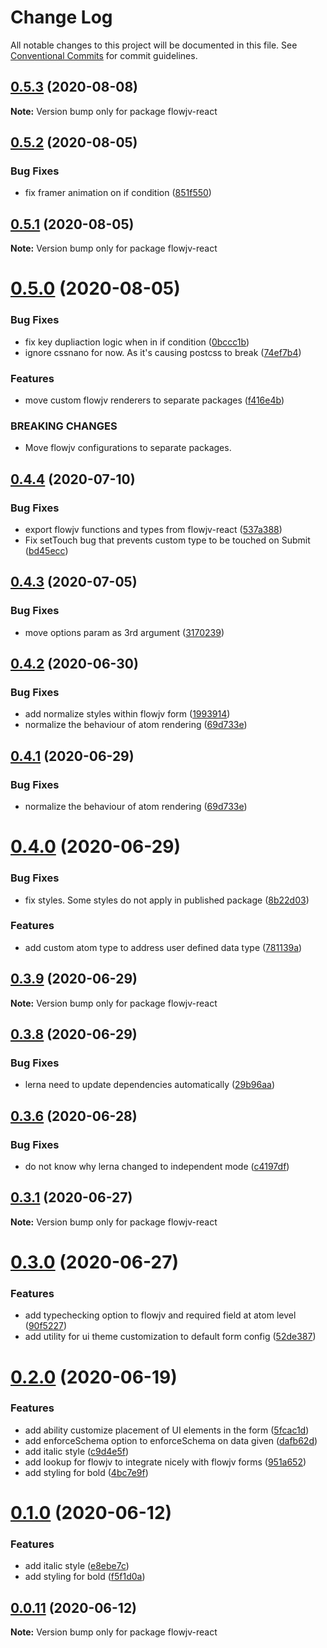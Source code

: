 # Change Log

All notable changes to this project will be documented in this file.
See [Conventional Commits](https://conventionalcommits.org) for commit guidelines.

## [0.5.3](https://mygithub/kishoreiiitn/cjv/compare/v0.5.2...v0.5.3) (2020-08-08)

**Note:** Version bump only for package flowjv-react





## [0.5.2](https://mygithub/kishoreiiitn/cjv/compare/v0.5.1...v0.5.2) (2020-08-05)


### Bug Fixes

* fix framer animation on if condition ([851f550](https://mygithub/kishoreiiitn/cjv/commit/851f550ce4c1eff6599d6466440cb1b093bb5ed4))





## [0.5.1](https://mygithub/kishoreiiitn/cjv/compare/v0.5.0...v0.5.1) (2020-08-05)

**Note:** Version bump only for package flowjv-react





# [0.5.0](https://mygithub/kishoreiiitn/cjv/compare/v0.4.4...v0.5.0) (2020-08-05)


### Bug Fixes

* fix key dupliaction logic when in if condition ([0bccc1b](https://mygithub/kishoreiiitn/cjv/commit/0bccc1b5a4a93a710c922a0591108bae93412e76))
* ignore cssnano for now. As it's causing postcss to break ([74ef7b4](https://mygithub/kishoreiiitn/cjv/commit/74ef7b4348507517844baa230d553e62b248a974))


### Features

* move custom flowjv renderers to separate packages ([f416e4b](https://mygithub/kishoreiiitn/cjv/commit/f416e4b193e0d65afd814129e591ad8554f51c4b))


### BREAKING CHANGES

* Move flowjv configurations to separate packages.





## [0.4.4](https://mygithub/kishoreiiitn/cjv/compare/v0.4.3...v0.4.4) (2020-07-10)


### Bug Fixes

* export flowjv functions and types from flowjv-react ([537a388](https://mygithub/kishoreiiitn/cjv/commit/537a388b456a0ca565f5a25de453e4c54a0edf4b))
* Fix setTouch bug that prevents custom type to be touched on Submit ([bd45ecc](https://mygithub/kishoreiiitn/cjv/commit/bd45ecc8dcad8139642edaeb273564d758464d8d))





## [0.4.3](https://mygithub/kishoreiiitn/cjv/compare/v0.4.2...v0.4.3) (2020-07-05)


### Bug Fixes

* move options param as 3rd argument ([3170239](https://mygithub/kishoreiiitn/cjv/commit/3170239b37cafc93f835eafaf062433369f88ed4))





## [0.4.2](https://mygithub/kishoreiiitn/cjv/compare/v0.4.0...v0.4.2) (2020-06-30)


### Bug Fixes

* add normalize styles within flowjv form ([1993914](https://mygithub/kishoreiiitn/cjv/commit/199391418f3c763ee6ec3d12a818e849d576cf98))
* normalize the behaviour of atom rendering ([69d733e](https://mygithub/kishoreiiitn/cjv/commit/69d733ee660c115893ee84119dddee0491f12d6a))





## [0.4.1](https://mygithub/kishoreiiitn/cjv/compare/v0.4.0...v0.4.1) (2020-06-29)


### Bug Fixes

* normalize the behaviour of atom rendering ([69d733e](https://mygithub/kishoreiiitn/cjv/commit/69d733ee660c115893ee84119dddee0491f12d6a))





# [0.4.0](https://mygithub/kishoreiiitn/cjv/compare/v0.3.9...v0.4.0) (2020-06-29)


### Bug Fixes

* fix styles. Some styles do not apply in published package ([8b22d03](https://mygithub/kishoreiiitn/cjv/commit/8b22d03c1441892ec96ec8c2cce5fe0f22f4b786))


### Features

* add custom atom type to address user defined data type ([781139a](https://mygithub/kishoreiiitn/cjv/commit/781139a251ac5cd88dd31254b0b3850b2a1bff1e))





## [0.3.9](https://mygithub/kishoreiiitn/cjv/compare/v0.3.8...v0.3.9) (2020-06-29)

**Note:** Version bump only for package flowjv-react





## [0.3.8](https://mygithub/kishoreiiitn/cjv/compare/v0.3.7...v0.3.8) (2020-06-29)


### Bug Fixes

* lerna need to update dependencies automatically ([29b96aa](https://mygithub/kishoreiiitn/cjv/commit/29b96aa539ad7e28e36cd8e351bb83e4b5cae171))





## [0.3.6](https://mygithub/kishoreiiitn/cjv/compare/v0.3.5...v0.3.6) (2020-06-28)


### Bug Fixes

* do not know why lerna changed to independent mode ([c4197df](https://mygithub/kishoreiiitn/cjv/commit/c4197df881c6be49482007420218ac320504b8c9))





## [0.3.1](https://mygithub/kishoreiiitn/cjv/compare/v0.3.0...v0.3.1) (2020-06-27)

**Note:** Version bump only for package flowjv-react





# [0.3.0](https://mygithub/kishoreiiitn/cjv/compare/v0.2.0...v0.3.0) (2020-06-27)


### Features

* add typechecking option to flowjv and required field at atom level ([90f5227](https://mygithub/kishoreiiitn/cjv/commit/90f522704c2e036c49df93dfa8efebd96316f291))
* add utility for ui theme customization to default form config ([52de387](https://mygithub/kishoreiiitn/cjv/commit/52de387389d2143c2a91b472f0a74a57f0f56517))





# [0.2.0](https://mygithub/kishoreiiitn/cjv/compare/v0.0.10...v0.2.0) (2020-06-19)


### Features

* add ability customize placement of UI elements in the form ([5fcac1d](https://mygithub/kishoreiiitn/cjv/commit/5fcac1d37510019d7a3c0c84987ca44cc0e16ad9))
* add enforceSchema option to enforceSchema on data given ([dafb62d](https://mygithub/kishoreiiitn/cjv/commit/dafb62d76ab671afa1165c9c078d59fe3cc8cff9))
* add italic style ([c9d4e5f](https://mygithub/kishoreiiitn/cjv/commit/c9d4e5f47c0634ccace69869708ad3d5ba63282c))
* add lookup for flowjv to integrate nicely with flowjv forms ([951a652](https://mygithub/kishoreiiitn/cjv/commit/951a65243134ca1941a8bb249631f699a75a3d86))
* add styling for bold ([4bc7e9f](https://mygithub/kishoreiiitn/cjv/commit/4bc7e9f40d4a7d573c36b487653093cd9a648d64))





# [0.1.0](https://mygithub/kishoreiiitn/cjv/compare/v0.0.11...v0.1.0) (2020-06-12)


### Features

* add italic style ([e8ebe7c](https://mygithub/kishoreiiitn/cjv/commit/e8ebe7cbe9b5ebc725d01ee88d9e4bc76e601468))
* add styling for bold ([f5f1d0a](https://mygithub/kishoreiiitn/cjv/commit/f5f1d0ae80873e9141e6f02a25b9f68c1960d28f))





## [0.0.11](https://mygithub/kishoreiiitn/cjv/compare/v0.0.10...v0.0.11) (2020-06-12)

**Note:** Version bump only for package flowjv-react
